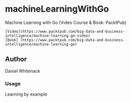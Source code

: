 # machineLearningWithGo
Machine Learning with Go  (Video Course &amp; Book: PacktPub) 
    
    [Video](https://www.packtpub.com/big-data-and-business-intelligence/machine-learning-go-video)
    [Book] (https://www.packtpub.com/big-data-and-business-intelligence/machine-learning-go)

## Author
Daniel Whitenack

### Usage
Learning by example